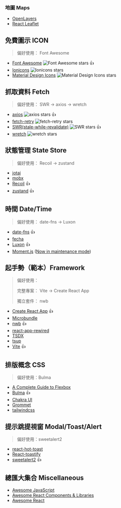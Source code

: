 ### 地圖 Maps
- [OpenLayers](https://github.com/openlayers/openlayers)
- [React Leaflet](https://github.com/PaulLeCam/react-leaflet)
## 免費圖示 ICON
> 偏好使用： Font Awesome
- [Font Awesome](https://fontawesome.com/icons) ![Font Awesome stars](https://badgen.net/github/stars/FortAwesome/Font-Awesome) :thumbsup:
- [Ionicons](https://ionic.io/ionicons) ![Ionicons stars](https://badgen.net/github/stars/ionic-team/ionicons)
- [Material Design Icons](https://materialdesignicons.com) ![Material Design Icons stars](https://badgen.net/github/stars/Templarian/MaterialDesign)
## 抓取資料 Fetch
> 偏好使用： SWR → axios → wretch
- [axios](https://github.com/axios/axios) ![axios stars](https://badgen.net/github/stars/axios/axios) :thumbsup:
- [fetch-retry](https://github.com/jonbern/fetch-retry) ![fetch-retry stars](https://badgen.net/github/stars/jonbern/fetch-retry)
- [SWR(stale-while-revalidate)](https://swr.vercel.app) ![SWR stars](https://badgen.net/github/stars/vercel/swr) :thumbsup:
- [wretch](https://github.com/elbywan/wretch) ![wretch stars](https://badgen.net/github/stars/elbywan/wretch)
## 狀態管理 State Store
> 偏好使用： Recoil → zustand
- [jotai](https://jotai.org)
- [mobx](https://mobx.js.org)
- [Recoil](https://recoiljs.org/) :thumbsup:
- [zustand](https://github.com/pmndrs/zustand) :thumbsup:
## 時間 Date/Time
> 偏好使用： date-fns → Luxon
- [date-fns](https://date-fns.org) :thumbsup:
- [fecha](https://github.com/taylorhakes/fecha)
- [Luxon](https://moment.github.io/luxon) :thumbsup:
- [Moment.js](https://momentjs.com) ([Now in maintenance mode](https://momentjs.com/docs/#/-project-status/))
## 起手勢（範本）Framework
> 偏好使用：
>
> 完整專案： Vite → Create React App
>
> 獨立套件： nwb

- [Create React App](https://create-react-app.dev) :thumbsup:
- [Microbundle](https://github.com/developit/microbundle)
- [nwb](https://github.com/insin/nwb) :thumbsup:
- [react-app-rewired](https://github.com/timarney/react-app-rewired)
- [TSDX](https://github.com/jaredpalmer/tsdx)
- [tsup](https://github.com/egoist/tsup)
- [Vite](https://github.com/vitejs/vite) :thumbsup:
## 排版概念 CSS
> 偏好使用：Bulma
- [A Complete Guide to Flexbox](https://css-tricks.com/snippets/css/a-guide-to-flexbox)
- [Bulma](https://bulma.io) :thumbsup:
- [Chakra UI](https://github.com/chakra-ui/chakra-ui)
- [Grommet](https://storybook.grommet.io/?path=/story/all--all)
- [tailwindcss](https://tailwindcss.com)
## 提示跳提視窗 Modal/Toast/Alert
> 偏好使用：sweetalert2
- [react-hot-toast](https://react-hot-toast.com)
- [React-toastify](https://fkhadra.github.io/react-toastify)
- [sweetalert2](https://sweetalert2.github.io) :thumbsup:
## 總匯大集合 Miscellaneous
- [Awesome JavaScript](https://github.com/sorrycc/awesome-javascript)
- [Awesome React Components & Libraries](https://github.com/brillout/awesome-react-components)
- [Awesome React](https://github.com/enaqx/awesome-react)